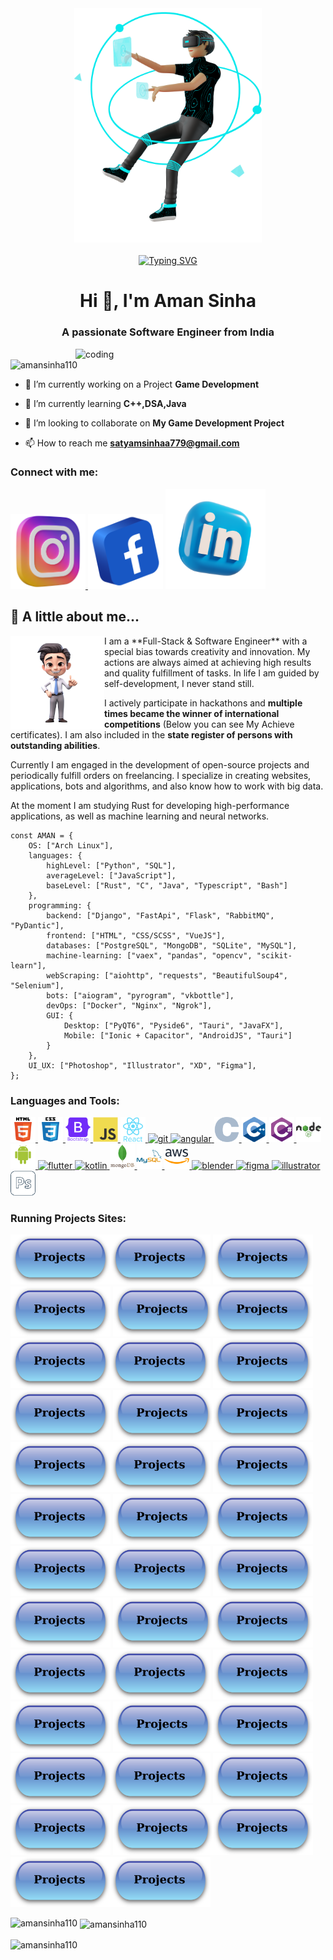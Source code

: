 <div align="center">
    <img width=300 src="https://github.com/Amansinha110/Amansinha110/blob/master/ak1.png"/>    
    <br/>
    <br/>
    <a href="https://git.io/typing-svg"><img src="https://readme-typing-svg.demolab.com?font=Itim&size=40&duration=2000&pause=3000&color=E0DFF1&center=true&repeat=false&width=700&height=60&lines=Greetings%2C+wonder!+I'm+AMANSINHA!" alt="Typing SVG" /></a>
</div>
<h1 align="center">Hi 👋, I'm Aman Sinha</h1>
<h3 align="center">A passionate Software Engineer from India</h3>

<img align="right" alt="coding" width="400" src="https://cdn.dribbble.com/users/2131993/screenshots/4948736/thoughtworks-gif_dribbble.gif">

<p align="left"> <img src="https://komarev.com/ghpvc/?username=amansinha110&label=Profile%20views&color=0e75b6&style=flat" alt="amansinha110" /> </p>

- 🔭 I’m currently working on a Project **Game Development**

- 🌱 I’m currently learning **C++,DSA,Java**

- 👯 I’m looking to collaborate on **My Game Development Project**

- 📫 How to reach me **satyamsinhaa779@gmail.com**
<div>
<h3 align="left">Connect with me:</h3>
<p align="left">
<a href="https://instagram.com/satyamsinha110" target="blank"><img src="https://github.com/Amansinha110/Amansinha110/blob/master/insta.webp" alt="satyamsinha110" height="120" width="120" /> </a>
<a href="https://www.facebook.com/share/15jucCQVnk/" target="blank"><img src="https://github.com/Amansinha110/Amansinha110/blob/master/fb.png" alt="satyamsinha110" height="120" width="120" /></a>
<a href="https://www.linkedin.com/in/aman-kumar-035720211" target="blank"><img src="https://github.com/Amansinha110/Amansinha110/blob/master/link.webp" height="160" width="160" /></a>
</p>
</div>

## 👻 A little about me...  
<img src = "https://github.com/Amansinha110/Amansinha110/blob/master/portfoilo1.png" align="left" height="150" width="150">
I am a **Full-Stack & Software Engineer** with a special bias towards creativity and innovation. My actions are always aimed at achieving high results and quality fulfillment of tasks. In life I am guided by self-development, I never stand still.

I actively participate in hackathons and **multiple times became the winner of international competitions** (Below you can see My Achieve certificates). 
I am also included in the **state register of persons with outstanding abilities**.

Currently I am engaged in the development of open-source projects and periodically fulfill orders on freelancing. I specialize in creating websites, applications, bots and algorithms, and also know how to work with big data. 

At the moment I am studying Rust for developing high-performance applications, as well as machine learning and neural networks.

```Code
const AMAN = {
    OS: ["Arch Linux"],
    languages: {
        highLevel: ["Python", "SQL"],
        averageLevel: ["JavaScript"],
        baseLevel: ["Rust", "C", "Java", "Typescript", "Bash"]
    },
    programming: {
        backend: ["Django", "FastApi", "Flask", "RabbitMQ", "PyDantic"],
        frontend: ["HTML", "CSS/SCSS", "VueJS"],
        databases: ["PostgreSQL", "MongoDB", "SQLite", "MySQL"],
        machine-learning: ["vaex", "pandas", "opencv", "scikit-learn"],
        webScraping: ["aiohttp", "requests", "BeautifulSoup4", "Selenium"],
        bots: ["aiogram", "pyrogram", "vkbottle"],
        devOps: ["Docker", "Nginx", "Ngrok"],
        GUI: {
            Desktop: ["PyQT6", "Pyside6", "Tauri", "JavaFX"],
            Mobile: ["Ionic + Capacitor", "AndroidJS", "Tauri"]
        }
    },
    UI_UX: ["Photoshop", "Illustrator", "XD", "Figma"],
};
```

<h3 align="left">Languages and Tools:</h3> 
<p align="left"> <a href="https://www.w3.org/html/" target="_blank" rel="noreferrer"> <img src="https://raw.githubusercontent.com/devicons/devicon/master/icons/html5/html5-original-wordmark.svg" alt="html5" width="40" height="40"/> </a> <a href="https://www.w3schools.com/css/" target="_blank" rel="noreferrer"> <img src="https://raw.githubusercontent.com/devicons/devicon/master/icons/css3/css3-original-wordmark.svg" alt="css3" width="40" height="40"/> </a> <a href="https://getbootstrap.com" target="_blank" rel="noreferrer"> <img src="https://raw.githubusercontent.com/devicons/devicon/master/icons/bootstrap/bootstrap-plain-wordmark.svg" alt="bootstrap" width="40" height="40"/> </a> <a href="https://developer.mozilla.org/en-US/docs/Web/JavaScript" target="_blank" rel="noreferrer"> <img src="https://raw.githubusercontent.com/devicons/devicon/master/icons/javascript/javascript-original.svg" alt="javascript" width="40" height="40"/> </a> <a href="https://reactjs.org/" target="_blank" rel="noreferrer"> <img src="https://raw.githubusercontent.com/devicons/devicon/master/icons/react/react-original-wordmark.svg" alt="react" width="40" height="40"/> </a> <a href="https://git-scm.com/" target="_blank" rel="noreferrer"> <img src="https://www.vectorlogo.zone/logos/git-scm/git-scm-icon.svg" alt="git" width="40" height="40"/> </a> <a href="https://angular.io" target="_blank" rel="noreferrer"> <img src="https://angular.io/assets/images/logos/angular/angular.svg" alt="angular" width="40" height="40"/> </a> <a href="https://www.cprogramming.com/" target="_blank" rel="noreferrer"> <img src="https://raw.githubusercontent.com/devicons/devicon/master/icons/c/c-original.svg" alt="c" width="40" height="40"/> </a> <a href="https://www.w3schools.com/cpp/" target="_blank" rel="noreferrer"> <img src="https://raw.githubusercontent.com/devicons/devicon/master/icons/cplusplus/cplusplus-original.svg" alt="cplusplus" width="40" height="40"/> </a> <a href="https://www.w3schools.com/cs/" target="_blank" rel="noreferrer"> <img src="https://raw.githubusercontent.com/devicons/devicon/master/icons/csharp/csharp-original.svg" alt="csharp" width="40" height="40"/> </a> <a href="https://nodejs.org" target="_blank" rel="noreferrer"> <img src="https://raw.githubusercontent.com/devicons/devicon/master/icons/nodejs/nodejs-original-wordmark.svg" alt="nodejs" width="40" height="40"/> </a> <a href="https://developer.android.com" target="_blank" rel="noreferrer"> <img src="https://raw.githubusercontent.com/devicons/devicon/master/icons/android/android-original-wordmark.svg" alt="android" width="40" height="40"/> </a> <a href="https://flutter.dev" target="_blank" rel="noreferrer"> <img src="https://www.vectorlogo.zone/logos/flutterio/flutterio-icon.svg" alt="flutter" width="40" height="40"/> </a> <a href="https://kotlinlang.org" target="_blank" rel="noreferrer"> <img src="https://www.vectorlogo.zone/logos/kotlinlang/kotlinlang-icon.svg" alt="kotlin" width="40" height="40"/> </a> <a href="https://www.mongodb.com/" target="_blank" rel="noreferrer"> <img src="https://raw.githubusercontent.com/devicons/devicon/master/icons/mongodb/mongodb-original-wordmark.svg" alt="mongodb" width="40" height="40"/> </a> <a href="https://www.mysql.com/" target="_blank" rel="noreferrer"> <img src="https://raw.githubusercontent.com/devicons/devicon/master/icons/mysql/mysql-original-wordmark.svg" alt="mysql" width="40" height="40"/> </a> <a href="https://aws.amazon.com" target="_blank" rel="noreferrer"> <img src="https://raw.githubusercontent.com/devicons/devicon/master/icons/amazonwebservices/amazonwebservices-original-wordmark.svg" alt="aws" width="40" height="40"/> </a> </a> <a href="https://www.blender.org/" target="_blank" rel="noreferrer"> <img src="https://download.blender.org/branding/community/blender_community_badge_white.svg" alt="blender" width="40" height="40"/> </a> <a href="https://www.figma.com/" target="_blank" rel="noreferrer"> <img src="https://www.vectorlogo.zone/logos/figma/figma-icon.svg" alt="figma" width="40" height="40"/>  </a> <a href="https://www.adobe.com/in/products/illustrator.html" target="_blank" rel="noreferrer"> <img src="https://www.vectorlogo.zone/logos/adobe_illustrator/adobe_illustrator-icon.svg" alt="illustrator" width="40" height="40"/> </a><a href="https://www.photoshop.com/en" target="_blank" rel="noreferrer"> <img src="https://raw.githubusercontent.com/devicons/devicon/master/icons/photoshop/photoshop-line.svg" alt="photoshop" width="40" height="40"/> </a></p>

<h3 align="left">Running Projects Sites:</h3> 
<div>
    <a href="https://amansinha110.github.io/My-First-Travelling-Website/"><img src ="https://github.com/Amansinha110/Amansinha110/blob/master/prr.png"height="80" width="160"></a><a href="https://amansinha110.github.io/My-Personal-Portfolio/#"><img src ="https://github.com/Amansinha110/Amansinha110/blob/master/prr.png"height="80" width="160"></a>
    <a href="https://satyamsinhaa779.wixsite.com/my-site"><img src ="https://github.com/Amansinha110/Amansinha110/blob/master/prr.png"height="80" width="160"></a><a href="https://67c1694e85a9f.site123.me/"><img src ="https://github.com/Amansinha110/Amansinha110/blob/master/prr.png"height="80" width="160"></a>
    <a href="http://67cb3994f1338.site123.me/"><img src ="https://github.com/Amansinha110/Amansinha110/blob/master/prr.png"height="80" width="160"></a><a href="https://satyamsinhaa779.wixsite.com/website"><img src ="https://github.com/Amansinha110/Amansinha110/blob/master/prr.png"height="80" width="160"></a>
    <a href="https://amansinha110.github.io/My-Flexbox-Food-Website/"><img src ="https://github.com/Amansinha110/Amansinha110/blob/master/prr.png"height="80" width="160"></a><a href=""><img src ="https://github.com/Amansinha110/Amansinha110/blob/master/prr.png"height="80" width="160"></a>
    <a href=""><img src ="https://github.com/Amansinha110/Amansinha110/blob/master/prr.png"height="80" width="160"></a><a href=""><img src ="https://github.com/Amansinha110/Amansinha110/blob/master/prr.png"height="80" width="160"></a>
    <a href=""><img src ="https://github.com/Amansinha110/Amansinha110/blob/master/prr.png"height="80" width="160"></a><a href=""><img src ="https://github.com/Amansinha110/Amansinha110/blob/master/prr.png"height="80" width="160"></a>
    <a href=""><img src ="https://github.com/Amansinha110/Amansinha110/blob/master/prr.png"height="80" width="160"></a><a href=""><img src ="https://github.com/Amansinha110/Amansinha110/blob/master/prr.png"height="80" width="160"></a>
    <a href=""><img src ="https://github.com/Amansinha110/Amansinha110/blob/master/prr.png"height="80" width="160"></a><a href=""><img src ="https://github.com/Amansinha110/Amansinha110/blob/master/prr.png"height="80" width="160"></a>
    <a href=""><img src ="https://github.com/Amansinha110/Amansinha110/blob/master/prr.png"height="80" width="160"></a><a href=""><img src ="https://github.com/Amansinha110/Amansinha110/blob/master/prr.png"height="80" width="160"></a>
    <a href=""><img src ="https://github.com/Amansinha110/Amansinha110/blob/master/prr.png"height="80" width="160"></a><a href=""><img src ="https://github.com/Amansinha110/Amansinha110/blob/master/prr.png"height="80" width="160"></a>
    <a href=""><img src ="https://github.com/Amansinha110/Amansinha110/blob/master/prr.png"height="80" width="160"></a><a href=""><img src ="https://github.com/Amansinha110/Amansinha110/blob/master/prr.png"height="80" width="160"></a>
    <a href=""><img src ="https://github.com/Amansinha110/Amansinha110/blob/master/prr.png"height="80" width="160"></a><a href=""><img src ="https://github.com/Amansinha110/Amansinha110/blob/master/prr.png"height="80" width="160"></a>
    <a href=""><img src ="https://github.com/Amansinha110/Amansinha110/blob/master/prr.png"height="80" width="160"></a><a href=""><img src ="https://github.com/Amansinha110/Amansinha110/blob/master/prr.png"height="80" width="160"></a>
    <a href=""><img src ="https://github.com/Amansinha110/Amansinha110/blob/master/prr.png"height="80" width="160"></a><a href=""><img src ="https://github.com/Amansinha110/Amansinha110/blob/master/prr.png"height="80" width="160"></a>
    <a href=""><img src ="https://github.com/Amansinha110/Amansinha110/blob/master/prr.png"height="80" width="160"></a><a href=""><img src ="https://github.com/Amansinha110/Amansinha110/blob/master/prr.png"height="80" width="160"></a>
    <a href=""><img src ="https://github.com/Amansinha110/Amansinha110/blob/master/prr.png"height="80" width="160"></a><a href=""><img src ="https://github.com/Amansinha110/Amansinha110/blob/master/prr.png"height="80" width="160"></a>
    <a href=""><img src ="https://github.com/Amansinha110/Amansinha110/blob/master/prr.png"height="80" width="160"></a><a href=""><img src ="https://github.com/Amansinha110/Amansinha110/blob/master/prr.png"height="80" width="160"></a>
    <a href=""><img src ="https://github.com/Amansinha110/Amansinha110/blob/master/prr.png"height="80" width="160"></a><a href=""><img src ="https://github.com/Amansinha110/Amansinha110/blob/master/prr.png"height="80" width="160"></a>
    <a href=""><img src ="https://github.com/Amansinha110/Amansinha110/blob/master/prr.png"height="80" width="160"></a><a href=""><img src ="https://github.com/Amansinha110/Amansinha110/blob/master/prr.png"height="80" width="160"></a>
</div>

<p><img align="left" src="https://github-readme-stats.vercel.app/api/top-langs?username=amansinha110&show_icons=true&locale=en&layout=compact" alt="amansinha110" /></p>

<p>&nbsp;<img align="center" src="https://github-readme-stats.vercel.app/api?username=amansinha110&show_icons=true&locale=en" alt="amansinha110" /></p>

<p><img align="center" src="https://github-readme-streak-stats.herokuapp.com/?user=amansinha110&" alt="amansinha110" /></p>


